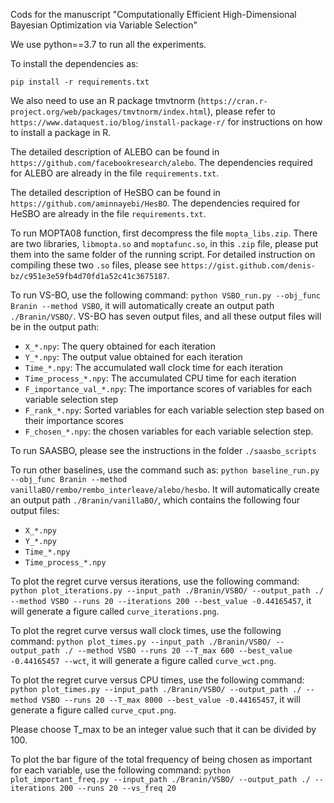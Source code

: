 Cods for the manuscript "Computationally Efficient High-Dimensional Bayesian Optimization via Variable Selection"

We use python==3.7 to run all the experiments. 

To install the dependencies as:

`pip install -r requirements.txt`

We also need to use an R package tmvtnorm (`https://cran.r-project.org/web/packages/tmvtnorm/index.html`), please refer to `https://www.dataquest.io/blog/install-package-r/` for instructions on how to install a package in R. 

The detailed description of ALEBO can be found in `https://github.com/facebookresearch/alebo`. The dependencies required for ALEBO are already in the file `requirements.txt`. 

The detailed description of HeSBO can be found in `https://github.com/aminnayebi/HesBO`. The dependencies required for HeSBO are already in the file `requirements.txt`. 


To run MOPTA08 function, first decompress the file `mopta_libs.zip`. There are two libraries, `libmopta.so` and `moptafunc.so`, in this `.zip` file, please put them into the same folder of the running script. For detailed instruction on compiling these two `.so` files, please see `https://gist.github.com/denis-bz/c951e3e59fb4d70fd1a52c41c3675187`.

To run VS-BO, use the following command: `python VSBO_run.py --obj_func Branin --method VSBO`, it will automatically create an output path `./Branin/VSBO/`. VS-BO has seven output files, and all these output files will be in the output path:

* `X_*.npy`: The query obtained for each iteration
* `Y_*.npy`: The output value obtained for each iteration
* `Time_*.npy`: The accumulated wall clock time for each iteration
* `Time_process_*.npy`: The accumulated CPU time for each iteration
* `F_importance_val_*.npy`: The importance scores of variables for each variable selection step
* `F_rank_*.npy`: Sorted variables for each variable selection step based on their importance scores
* `F_chosen_*.npy`: the chosen variables for each variable selection step. 

To run SAASBO, please see the instructions in the folder `./saasbo_scripts`

To run other baselines, use the command such as: `python baseline_run.py --obj_func Branin --method vanillaBO/rembo/rembo_interleave/alebo/hesbo`. It will automatically create an output path `./Branin/vanillaBO/`, which contains the following four output files:

* `X_*.npy`
* `Y_*.npy`
* `Time_*.npy`
* `Time_process_*.npy`

To plot the regret curve versus iterations, use the following command: `python plot_iterations.py --input_path ./Branin/VSBO/ --output_path ./ --method VSBO --runs 20 --iterations 200 --best_value -0.44165457`, it will generate a figure called `curve_iterations.png`. 

To plot the regret curve versus wall clock times, use the following command: `python plot_times.py --input_path ./Branin/VSBO/ --output_path ./ --method VSBO --runs 20 --T_max 600 --best_value -0.44165457 --wct`, it will generate a figure called `curve_wct.png`. 

To plot the regret curve versus CPU times, use the following command: `python plot_times.py --input_path ./Branin/VSBO/ --output_path ./ --method VSBO --runs 20 --T_max 8000 --best_value -0.44165457`, it will generate a figure called `curve_cput.png`. 

Please choose T_max to be an integer value such that it can be divided by 100. 

To plot the bar figure of the total frequency of being chosen as important for each variable, use the following command: `python plot_important_freq.py --input_path ./Branin/VSBO/ --output_path ./ --iterations 200 --runs 20 --vs_freq 20`
